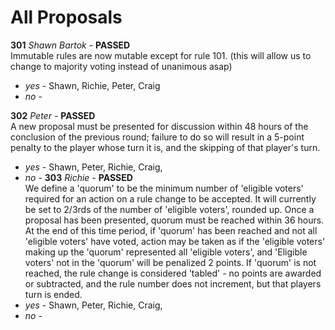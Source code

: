 All Proposals
=============

**301** *Shawn Bartok* - **PASSED**  
Immutable rules are now mutable except for rule 101. (this will allow us to change to majority voting instead of unanimous asap)  
- *yes* - Shawn, Richie, Peter, Craig  
- *no* -  

**302** *Peter* - **PASSED**  
A new proposal must be presented for discussion within 48 hours of the conclusion of the previous round; failure to do so will result in a 5-point penalty to the player whose turn it is, and the skipping of that player's turn.  
- *yes* - Shawn, Peter, Richie, Craig,   
- *no* - **303** *Richie* - **PASSED**  
We define a 'quorum' to be the minimum number of 'eligible voters' required for an action on a rule change to be accepted. It will currently be set to 2/3rds of the number of 'eligible voters', rounded up. Once a proposal has been presented, quorum must be reached within 36 hours. At the end of this time period, if 'quorum' has been reached and not all 'eligible voters' have voted, action may be taken as if the 'eligible voters' making up the 'quorum' represented all 'eligible voters', and 'Eligible voters' not in the 'quorum' will be penalized 2 points. If 'quorum' is not reached, the rule change is considered 'tabled' - no points are awarded or subtracted, and the rule number does not increment, but that players turn is ended.  
- *yes* - Shawn, Peter, Richie, Craig,   
- *no* - 